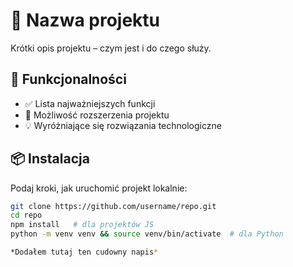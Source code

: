 # 📌 Nazwa projektu
Krótki opis projektu – czym jest i do czego służy.

## 🎯 Funkcjonalności
- ✅ Lista najważniejszych funkcji
- 🔄 Możliwość rozszerzenia projektu
- 💡 Wyróżniające się rozwiązania technologiczne

## 📦 Instalacja
Podaj kroki, jak uruchomić projekt lokalnie:
```bash
git clone https://github.com/username/repo.git
cd repo
npm install   # dla projektów JS
python -m venv venv && source venv/bin/activate  # dla Python

*Dodałem tutaj ten cudowny napis*

